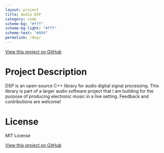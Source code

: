 ```yaml
---
layout: project
title: Audio DSP
category: code
scheme-bg: "#fff"
scheme-bg-light: "#fff"
scheme-text: "#804"
permalink: /dsp/
---
```


[View this project on GitHub](https://github.com/nspotrepka/DSP)

# Project Description

DSP is an open-source C++ library for audio digital signal processing. This
library is part of a larger audio software project that I am building for the
purpose of producing electronic music in a live setting. Feedback and
contributions are welcome!

# License

MIT License

[View this project on GitHub](https://github.com/nspotrepka/DSP)
